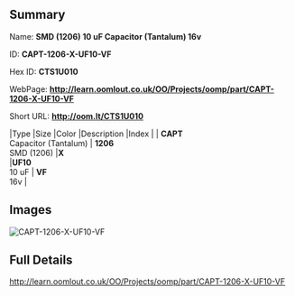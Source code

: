 

## Summary
 
Name: __SMD (1206) 10 uF Capacitor (Tantalum) 16v__

ID: __CAPT-1206-X-UF10-VF__

Hex ID: __CTS1U010__

WebPage: __http://learn.oomlout.co.uk/OO/Projects/oomp/part/CAPT-1206-X-UF10-VF__

Short URL: __http://oom.lt/CTS1U010__


|Type   |Size   |Color   |Description   |Index   |
| __CAPT__ <br>Capacitor (Tantalum)  | __1206__<br>SMD (1206)   |__X__<br>    |__UF10__<br>10 uF    | __VF__<br> 16v |


## Images
![CAPT-1206-X-UF10-VF](http://oomlout.com/oomp-gen/parts/CAPT-1206-X-UF10-VF/CAPT-1206-X-UF10-VF_420.jpg)

## Full Details

 http://learn.oomlout.co.uk/OO/Projects/oomp/part/CAPT-1206-X-UF10-VF


